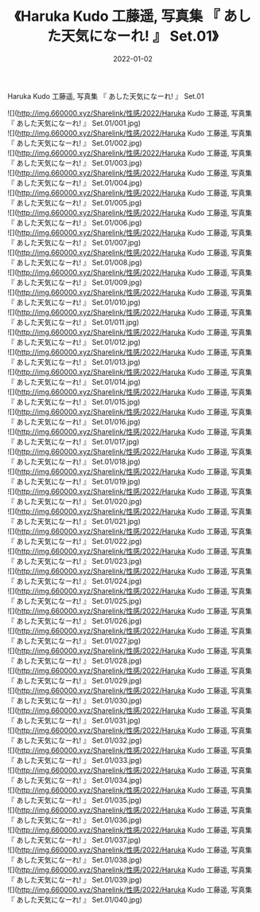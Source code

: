 ﻿---
layout: post
title:  《Haruka Kudo 工藤遥, 写真集 『 あした天気になーれ! 』 Set.01》
date:   2022-01-02
img: http://img.660000.xyz/Sharelink/性感/2022/Haruka Kudo 工藤遥, 写真集 『 あした天気になーれ! 』 Set.01/000.jpg
categories: [美女, 清纯, 唯美]
---

Haruka Kudo 工藤遥, 写真集 『 あした天気になーれ! 』 Set.01

  ![](http://img.660000.xyz/Sharelink/性感/2022/Haruka Kudo 工藤遥, 写真集 『 あした天気になーれ! 』 Set.01/001.jpg) <br> ![](http://img.660000.xyz/Sharelink/性感/2022/Haruka Kudo 工藤遥, 写真集 『 あした天気になーれ! 』 Set.01/002.jpg) <br> ![](http://img.660000.xyz/Sharelink/性感/2022/Haruka Kudo 工藤遥, 写真集 『 あした天気になーれ! 』 Set.01/003.jpg) <br> ![](http://img.660000.xyz/Sharelink/性感/2022/Haruka Kudo 工藤遥, 写真集 『 あした天気になーれ! 』 Set.01/004.jpg) <br> ![](http://img.660000.xyz/Sharelink/性感/2022/Haruka Kudo 工藤遥, 写真集 『 あした天気になーれ! 』 Set.01/005.jpg) <br> ![](http://img.660000.xyz/Sharelink/性感/2022/Haruka Kudo 工藤遥, 写真集 『 あした天気になーれ! 』 Set.01/006.jpg) <br> ![](http://img.660000.xyz/Sharelink/性感/2022/Haruka Kudo 工藤遥, 写真集 『 あした天気になーれ! 』 Set.01/007.jpg) <br> ![](http://img.660000.xyz/Sharelink/性感/2022/Haruka Kudo 工藤遥, 写真集 『 あした天気になーれ! 』 Set.01/008.jpg) <br> ![](http://img.660000.xyz/Sharelink/性感/2022/Haruka Kudo 工藤遥, 写真集 『 あした天気になーれ! 』 Set.01/009.jpg) <br> ![](http://img.660000.xyz/Sharelink/性感/2022/Haruka Kudo 工藤遥, 写真集 『 あした天気になーれ! 』 Set.01/010.jpg) <br> ![](http://img.660000.xyz/Sharelink/性感/2022/Haruka Kudo 工藤遥, 写真集 『 あした天気になーれ! 』 Set.01/011.jpg) <br> ![](http://img.660000.xyz/Sharelink/性感/2022/Haruka Kudo 工藤遥, 写真集 『 あした天気になーれ! 』 Set.01/012.jpg) <br> ![](http://img.660000.xyz/Sharelink/性感/2022/Haruka Kudo 工藤遥, 写真集 『 あした天気になーれ! 』 Set.01/013.jpg) <br> ![](http://img.660000.xyz/Sharelink/性感/2022/Haruka Kudo 工藤遥, 写真集 『 あした天気になーれ! 』 Set.01/014.jpg) <br> ![](http://img.660000.xyz/Sharelink/性感/2022/Haruka Kudo 工藤遥, 写真集 『 あした天気になーれ! 』 Set.01/015.jpg) <br> ![](http://img.660000.xyz/Sharelink/性感/2022/Haruka Kudo 工藤遥, 写真集 『 あした天気になーれ! 』 Set.01/016.jpg) <br> ![](http://img.660000.xyz/Sharelink/性感/2022/Haruka Kudo 工藤遥, 写真集 『 あした天気になーれ! 』 Set.01/017.jpg) <br> ![](http://img.660000.xyz/Sharelink/性感/2022/Haruka Kudo 工藤遥, 写真集 『 あした天気になーれ! 』 Set.01/018.jpg) <br> ![](http://img.660000.xyz/Sharelink/性感/2022/Haruka Kudo 工藤遥, 写真集 『 あした天気になーれ! 』 Set.01/019.jpg) <br> ![](http://img.660000.xyz/Sharelink/性感/2022/Haruka Kudo 工藤遥, 写真集 『 あした天気になーれ! 』 Set.01/020.jpg) <br> ![](http://img.660000.xyz/Sharelink/性感/2022/Haruka Kudo 工藤遥, 写真集 『 あした天気になーれ! 』 Set.01/021.jpg) <br> ![](http://img.660000.xyz/Sharelink/性感/2022/Haruka Kudo 工藤遥, 写真集 『 あした天気になーれ! 』 Set.01/022.jpg) <br> ![](http://img.660000.xyz/Sharelink/性感/2022/Haruka Kudo 工藤遥, 写真集 『 あした天気になーれ! 』 Set.01/023.jpg) <br> ![](http://img.660000.xyz/Sharelink/性感/2022/Haruka Kudo 工藤遥, 写真集 『 あした天気になーれ! 』 Set.01/024.jpg) <br> ![](http://img.660000.xyz/Sharelink/性感/2022/Haruka Kudo 工藤遥, 写真集 『 あした天気になーれ! 』 Set.01/025.jpg) <br> ![](http://img.660000.xyz/Sharelink/性感/2022/Haruka Kudo 工藤遥, 写真集 『 あした天気になーれ! 』 Set.01/026.jpg) <br> ![](http://img.660000.xyz/Sharelink/性感/2022/Haruka Kudo 工藤遥, 写真集 『 あした天気になーれ! 』 Set.01/027.jpg) <br> ![](http://img.660000.xyz/Sharelink/性感/2022/Haruka Kudo 工藤遥, 写真集 『 あした天気になーれ! 』 Set.01/028.jpg) <br> ![](http://img.660000.xyz/Sharelink/性感/2022/Haruka Kudo 工藤遥, 写真集 『 あした天気になーれ! 』 Set.01/029.jpg) <br> ![](http://img.660000.xyz/Sharelink/性感/2022/Haruka Kudo 工藤遥, 写真集 『 あした天気になーれ! 』 Set.01/030.jpg) <br> ![](http://img.660000.xyz/Sharelink/性感/2022/Haruka Kudo 工藤遥, 写真集 『 あした天気になーれ! 』 Set.01/031.jpg) <br> ![](http://img.660000.xyz/Sharelink/性感/2022/Haruka Kudo 工藤遥, 写真集 『 あした天気になーれ! 』 Set.01/032.jpg) <br> ![](http://img.660000.xyz/Sharelink/性感/2022/Haruka Kudo 工藤遥, 写真集 『 あした天気になーれ! 』 Set.01/033.jpg) <br> ![](http://img.660000.xyz/Sharelink/性感/2022/Haruka Kudo 工藤遥, 写真集 『 あした天気になーれ! 』 Set.01/034.jpg) <br> ![](http://img.660000.xyz/Sharelink/性感/2022/Haruka Kudo 工藤遥, 写真集 『 あした天気になーれ! 』 Set.01/035.jpg) <br> ![](http://img.660000.xyz/Sharelink/性感/2022/Haruka Kudo 工藤遥, 写真集 『 あした天気になーれ! 』 Set.01/036.jpg) <br> ![](http://img.660000.xyz/Sharelink/性感/2022/Haruka Kudo 工藤遥, 写真集 『 あした天気になーれ! 』 Set.01/037.jpg) <br> ![](http://img.660000.xyz/Sharelink/性感/2022/Haruka Kudo 工藤遥, 写真集 『 あした天気になーれ! 』 Set.01/038.jpg) <br> ![](http://img.660000.xyz/Sharelink/性感/2022/Haruka Kudo 工藤遥, 写真集 『 あした天気になーれ! 』 Set.01/039.jpg) <br> ![](http://img.660000.xyz/Sharelink/性感/2022/Haruka Kudo 工藤遥, 写真集 『 あした天気になーれ! 』 Set.01/040.jpg) <br>